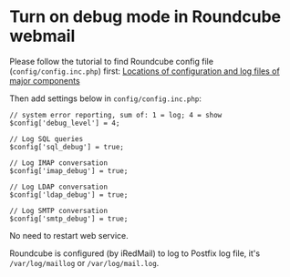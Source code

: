 # Turn on debug mode in Roundcube webmail

Please follow the tutorial to find Roundcube config file
(`config/config.inc.php`) first:
[Locations of configuration and log files of major components](./file.locations.html#roundcube-webmail)

Then add settings below in `config/config.inc.php`:

```
// system error reporting, sum of: 1 = log; 4 = show
$config['debug_level'] = 4;

// Log SQL queries
$config['sql_debug'] = true;

// Log IMAP conversation
$config['imap_debug'] = true;

// Log LDAP conversation
$config['ldap_debug'] = true;

// Log SMTP conversation
$config['smtp_debug'] = true;
```

No need to restart web service.

Roundcube is configured (by iRedMail) to log to Postfix log file, it's
`/var/log/maillog` or `/var/log/mail.log`.

